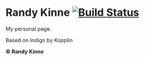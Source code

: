 # Randy Kinne      [![Build Status](https://travis-ci.com/randykinne/randykinne.github.io.svg?branch=master)](https://travis-ci.com/randykinne/randykinne.github.io)

My personal page.

Based on Indigo by Kopplin

**© Randy Kinne**
